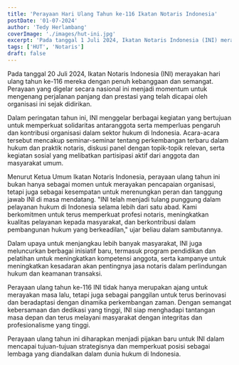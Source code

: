```yaml
---
title: 'Perayaan Hari Ulang Tahun ke-116 Ikatan Notaris Indonesia'
postDate: '01-07-2024'
author: 'Tedy Herlambang'
coverImage: './images/hut-ini.jpg'
excerpt: 'Pada tanggal 1 Juli 2024, Ikatan Notaris Indonesia (INI) merayakan hari ulang tahun ke-116 mereka dengan penuh kebanggaan dan semangat. Perayaan yang digelar secara nasional ini menjadi momentum untuk mengenang perjalanan panjang dan prestasi yang telah dicapai oleh organisasi ini sejak didirikan.'
tags: ['HUT', 'Notaris']
draft: false
---
```


Pada tanggal 20 Juli 2024, Ikatan Notaris Indonesia (INI) merayakan hari ulang tahun ke-116 mereka dengan penuh kebanggaan dan semangat. Perayaan yang digelar secara nasional ini menjadi momentum untuk mengenang perjalanan panjang dan prestasi yang telah dicapai oleh organisasi ini sejak didirikan.

Dalam peringatan tahun ini, INI menggelar berbagai kegiatan yang bertujuan untuk memperkuat solidaritas antaranggota serta memperluas pengaruh dan kontribusi organisasi dalam sektor hukum di Indonesia. Acara-acara tersebut mencakup seminar-seminar tentang perkembangan terbaru dalam hukum dan praktik notaris, diskusi panel dengan topik-topik relevan, serta kegiatan sosial yang melibatkan partisipasi aktif dari anggota dan masyarakat umum.

Menurut Ketua Umum Ikatan Notaris Indonesia, perayaan ulang tahun ini bukan hanya sebagai momen untuk merayakan pencapaian organisasi, tetapi juga sebagai kesempatan untuk merenungkan peran dan tanggung jawab INI di masa mendatang. "INI telah menjadi tulang punggung dalam pelayanan hukum di Indonesia selama lebih dari satu abad. Kami berkomitmen untuk terus memperkuat profesi notaris, meningkatkan kualitas pelayanan kepada masyarakat, dan berkontribusi dalam pembangunan hukum yang berkeadilan," ujar beliau dalam sambutannya.

Dalam upaya untuk menjangkau lebih banyak masyarakat, INI juga meluncurkan berbagai inisiatif baru, termasuk program pendidikan dan pelatihan untuk meningkatkan kompetensi anggota, serta kampanye untuk meningkatkan kesadaran akan pentingnya jasa notaris dalam perlindungan hukum dan keamanan transaksi.

Perayaan ulang tahun ke-116 INI tidak hanya merupakan ajang untuk merayakan masa lalu, tetapi juga sebagai panggilan untuk terus berinovasi dan beradaptasi dengan dinamika perkembangan zaman. Dengan semangat kebersamaan dan dedikasi yang tinggi, INI siap menghadapi tantangan masa depan dan terus melayani masyarakat dengan integritas dan profesionalisme yang tinggi.

Perayaan ulang tahun ini diharapkan menjadi pijakan baru untuk INI dalam mencapai tujuan-tujuan strategisnya dan memperkuat posisi sebagai lembaga yang diandalkan dalam dunia hukum di Indonesia.